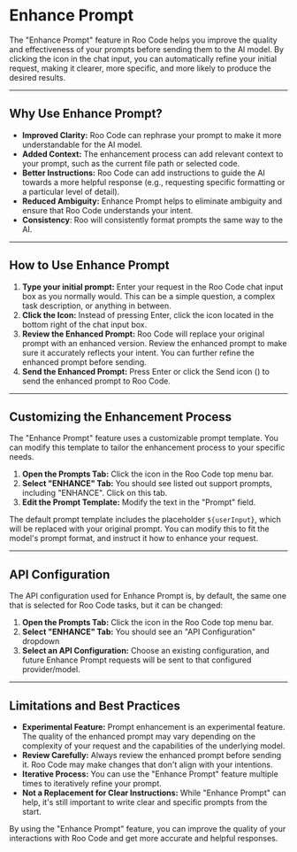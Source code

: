 # Enhance Prompt

The "Enhance Prompt" feature in Roo Code helps you improve the quality and effectiveness of your prompts before sending them to the AI model.  By clicking the <Codicon name="sparkle" /> icon in the chat input, you can automatically refine your initial request, making it clearer, more specific, and more likely to produce the desired results.

---

## Why Use Enhance Prompt?

*   **Improved Clarity:**  Roo Code can rephrase your prompt to make it more understandable for the AI model.
*   **Added Context:**  The enhancement process can add relevant context to your prompt, such as the current file path or selected code.
*   **Better Instructions:**  Roo Code can add instructions to guide the AI towards a more helpful response (e.g., requesting specific formatting or a particular level of detail).
*   **Reduced Ambiguity:**  Enhance Prompt helps to eliminate ambiguity and ensure that Roo Code understands your intent.
*   **Consistency**: Roo will consistently format prompts the same way to the AI.

---

## How to Use Enhance Prompt

1.  **Type your initial prompt:**  Enter your request in the Roo Code chat input box as you normally would.  This can be a simple question, a complex task description, or anything in between.
2.  **Click the <Codicon name="sparkle" /> Icon:**  Instead of pressing Enter, click the <Codicon name="sparkle" /> icon located in the bottom right of the chat input box.
3.  **Review the Enhanced Prompt:**  Roo Code will replace your original prompt with an enhanced version.  Review the enhanced prompt to make sure it accurately reflects your intent. You can further refine the enhanced prompt before sending.
4.  **Send the Enhanced Prompt:**  Press Enter or click the Send icon (<Codicon name="send" />) to send the enhanced prompt to Roo Code.

---

## Customizing the Enhancement Process

The "Enhance Prompt" feature uses a customizable prompt template.  You can modify this template to tailor the enhancement process to your specific needs.

1.  **Open the Prompts Tab:** Click the <Codicon name="notebook" /> icon in the Roo Code top menu bar.
2.  **Select "ENHANCE" Tab:** You should see listed out support prompts, including "ENHANCE". Click on this tab.
3.  **Edit the Prompt Template:** Modify the text in the "Prompt" field.

The default prompt template includes the placeholder `${userInput}`, which will be replaced with your original prompt. You can modify this to fit the model's prompt format, and instruct it how to enhance your request.

---

## API Configuration

The API configuration used for Enhance Prompt is, by default, the same one that is selected for Roo Code tasks,
but it can be changed:

1.  **Open the Prompts Tab:** Click the <Codicon name="notebook" /> icon in the Roo Code top menu bar.
2.  **Select "ENHANCE" Tab:** You should see an "API Configuration" dropdown
3.  **Select an API Configuration:** Choose an existing configuration, and future Enhance Prompt requests will be sent to that configured provider/model.

---

## Limitations and Best Practices

*   **Experimental Feature:**  Prompt enhancement is an experimental feature. The quality of the enhanced prompt may vary depending on the complexity of your request and the capabilities of the underlying model.
*   **Review Carefully:**  Always review the enhanced prompt before sending it.  Roo Code may make changes that don't align with your intentions.
*   **Iterative Process:**  You can use the "Enhance Prompt" feature multiple times to iteratively refine your prompt.
*   **Not a Replacement for Clear Instructions:** While "Enhance Prompt" can help, it's still important to write clear and specific prompts from the start.

By using the "Enhance Prompt" feature, you can improve the quality of your interactions with Roo Code and get more accurate and helpful responses.
